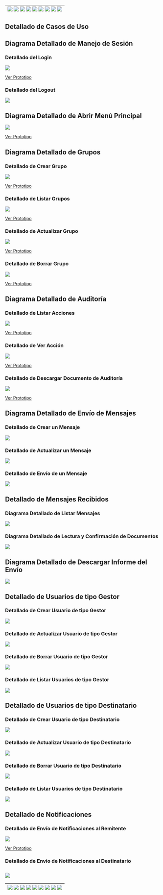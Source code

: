<div align=right>

| [![](https://img.shields.io/badge/-Inicio-FFF?style=flat&logo=Emlakjet&logoColor=black)](/README.md) [![](https://img.shields.io/badge/-Modelo_de_Dominio-FFF?style=flat&logo=LiveChat&logoColor=black)](/docs/modeloDeDominio/) [![](https://img.shields.io/badge/-Actores-FFF?style=flat&logo=openstreetmap&logoColor=black)](/docs/casosDeUso/actores/README.md/) [![](https://img.shields.io/badge/-Casos_De_Uso-FFF?style=flat&logo=openstreetmap&logoColor=black)](/docs/casosDeUso/diagramaCasosDeUso/README.md/) [![](https://img.shields.io/badge/-Detallado_Casos_De_Uso-FFF?style=flat&logo=openstreetmap&logoColor=black)](/docs/casosDeUso/detalladoCasosDeUso/README.md) [![](https://img.shields.io/badge/-Diagrama_De_Contexto-FFF?style=flat&logo=openstreetmap&logoColor=black)](/docs/casosDeUso/diagramaDeContexto/README.md) [![](https://img.shields.io/badge/-Prototipos-FFF?style=flat&logo=openstreetmap&logoColor=black)](/docs/casosDeUso/prototipos/README.md) [![](https://img.shields.io/badge/-Sesiones_de_Requisitado-FFF?style=flat&logo=Proton&logoColor=black)](/docs/sesiones/) [![](https://img.shields.io/badge/-Recursos_Adicionales-FFF?style=flat&logo=Proton&logoColor=black)](/docs/recursos/) |
| ----------------------------------------------------------------------------------------------------------------------------------------------------------------------------------------------------------------------------------------------------------------------------------------------------------------------------------------------------------------------------------------------------------------------------------------------------------------------------------------------------------------------------------------------------------------------------------------------------------------------------------------------------------------------------------------------------------------------------------------------------------------------------------------------------------------------------------------------------------------------------------------------------------------------------------------------------------------------------------------------------------------------------------------------------------------------------------------------------------------------------------------------------------------------------------------------------------------------------------------: |

</div>

## Detallado de Casos de Uso

## Diagrama Detallado de Manejo de Sesión

<a name="DetalladoLogin"></a>

### Detallado del Login

![](./detalladoManejoSesion/detalladoLogin.svg)

[Ver Prototipo](../prototipos/README.md/#PrototipoLogin)

<a name="DetalladoLogout"></a>

### Detallado del Logout

![](./detalladoManejoSesion/detalladoLogout.svg)

<a name="DetalladoMenuPrincipal"></a>

## Diagrama Detallado de Abrir Menú Principal

![](./detalladoAbrirMenuPrincipal/detalladoAbrirMenuPrincipal.svg)

[Ver Prototipo](../prototipos/README.md/#PrototipoMenuPrincipal)

## Diagrama Detallado de Grupos

<a name="DetalladoCrearGrupo"></a>

### Detallado de Crear Grupo

![](./detalladoGrupos/detalladoCrearGrupos.svg)

[Ver Prototipo](../prototipos/README.md/#PrototipoCrearGrupo)

<a name="DetalladoListarGrupo"></a>

### Detallado de Listar Grupos

![](./detalladoGrupos/detalladoListarGrupos.svg)

[Ver Prototipo](../prototipos/README.md/#PrototipoListarGrupos)

<a name="DetalladoActualizarGrupo"></a>

### Detallado de Actualizar Grupo

![](./detalladoGrupos/detalladoActualizarGrupos.svg)

[Ver Prototipo](../prototipos/README.md/#PrototipoActualizarGrupo)

<a name="DetalladoBorrarGrupo"></a>

### Detallado de Borrar Grupo

![](./detalladoGrupos/detalladoBorrarGrupos.svg)

[Ver Prototipo](../prototipos/README.md/#PrototipoBorrarGrupo)

## Diagrama Detallado de Auditoría

<a name="DetalladoListarAcciones"></a>

### Detallado de Listar Acciones

![](./detalladoAuditoria/detalladoListarAcciones.svg)

[Ver Prototipo](../prototipos/README.md/#PrototipoListarAcciones)

<a name="DetalladoVerAccion"></a>

### Detallado de Ver Acción

![](./detalladoAuditoria/detalladoVerAccion.svg)

[Ver Prototipo](../prototipos/README.md/#PrototipoAcciones)

<a name="DetalladoDescargarAuditoria"></a>

### Detallado de Descargar Documento de Auditoría

![](./detalladoAuditoria/detalladoDescargarDocumento.svg)

[Ver Prototipo](../prototipos/README.md/#PrototipoDescargarAuditoria)

## Diagrama Detallado de Envío de Mensajes

<a name="DetalladoCrearMensaje"></a>

### Detallado de Crear un Mensaje

![](./detalladoEnvioMensajes/detalladoCreacionMensaje.svg)

<a name="DetalladoActualizarMensaje"></a>

### Detallado de Actualizar un Mensaje

![](./detalladoEnvioMensajes/detalladoActualizarMensaje.svg)

<a name="DetalladoEnviarMensaje"></a>

### Detallado de Envío de un Mensaje

![](./detalladoEnvioMensajes/detalladoEnvioMensaje.svg)

## Detallado de Mensajes Recibidos

<a name="DetalladoListarMensajes"></a>

### Diagrama Detallado de Listar Mensajes

![](./detalladoVisualizacionConfirmacion/detalladoListarMensajes.svg)

<a name="DetalladoListarMensajes"></a>

### Diagrama Detallado de Lectura y Confirmación de Documentos

![](./detalladoVisualizacionConfirmacion/detalladoVisualizacionConfirmacion.svg)

<a name="DetalladoDescargarInforme"></a>

## Diagrama Detallado de Descargar Informe del Envío

![](./detalladoDescargarInformeEnvio/detalladoDescargarInforme.svg)

## Detallado de Usuarios de tipo Gestor

<a name="DetalladoCrearUsuarioGestor"></a>

### Detallado de Crear Usuario de tipo Gestor

![](./detalladoUsuarios/detalladoCrearUsuarioGestor.svg)

<a name="DetalladoActualizarUsuarioGestor"></a>

### Detallado de Actualizar Usuario de tipo Gestor

![](./detalladoUsuarios/detalladoActualizarUsuarioGestor.svg)

<a name="DetalladoBorrarUsuarioGestor"></a>

### Detallado de Borrar Usuario de tipo Gestor

![](./detalladoUsuarios/detalladoBorrarUsuarioGestor.svg)

<a name="DetalladoListarUsuarioGestor"></a>

### Detallado de Listar Usuarios de tipo Gestor

![](./detalladoUsuarios/detalladoListarUsuarioGestor.svg)

## Detallado de Usuarios de tipo Destinatario

<a name="DetalladoCrearUsuarioDestinatario"></a>

### Detallado de Crear Usuario de tipo Destinatario

![](./detalladoUsuarios/detalladoCrearUsuarioDestinatario.svg)

<a name="DetalladoActualizarUsuarioDestinatario"></a>

### Detallado de Actualizar Usuario de tipo Destinatario

![](./detalladoUsuarios/detalladoActualizarUsuarioDestinatario.svg)

<a name="DetalladoBorrarUsuarioDestinatario"></a>

### Detallado de Borrar Usuario de tipo Destinatario

![](./detalladoUsuarios/detalladoBorrarUsuarioDestinatario.svg)

<a name="DetalladoListarUsuarioDestinatario"></a>

### Detallado de Listar Usuarios de tipo Destinatario

![](./detalladoUsuarios/detalladoListarUsuarioDestinatario.svg)

<a name="DetalladoNotificaciones"></a>

## Detallado de Notificaciones

### Detallado de Envío de Notificaciones al Remitente

![](./detalladoNotificaciones/detalladoEnvioNotificacionesRemitente.svg)

[Ver Prototipo](../prototipos/README.md/#PrototipoListarNotificaciones)

### Detallado de Envío de Notificaciones al Destinatario

## ![](./detalladoNotificaciones/detalladoEnvioNotificacionesDestinatario.svg)

| [![](https://img.shields.io/badge/-Inicio-FFF?style=flat&logo=Emlakjet&logoColor=black)](/README.md) [![](https://img.shields.io/badge/-Modelo_de_Dominio-FFF?style=flat&logo=LiveChat&logoColor=black)](/docs/modeloDeDominio/) [![](https://img.shields.io/badge/-Actores-FFF?style=flat&logo=openstreetmap&logoColor=black)](/docs/casosDeUso/actores/README.md/) [![](https://img.shields.io/badge/-Casos_De_Uso-FFF?style=flat&logo=openstreetmap&logoColor=black)](/docs/casosDeUso/diagramaCasosDeUso/README.md/) [![](https://img.shields.io/badge/-Detallado_Casos_De_Uso-FFF?style=flat&logo=openstreetmap&logoColor=black)](/docs/casosDeUso/detalladoCasosDeUso/README.md) [![](https://img.shields.io/badge/-Diagrama_De_Contexto-FFF?style=flat&logo=openstreetmap&logoColor=black)](/docs/casosDeUso/diagramaDeContexto/README.md) [![](https://img.shields.io/badge/-Prototipos-FFF?style=flat&logo=openstreetmap&logoColor=black)](/docs/casosDeUso/prototipos/README.md) [![](https://img.shields.io/badge/-Sesiones_de_Requisitado-FFF?style=flat&logo=Proton&logoColor=black)](/docs/sesiones/) [![](https://img.shields.io/badge/-Recursos_Adicionales-FFF?style=flat&logo=Proton&logoColor=black)](/docs/recursos/) |
| ----------------------------------------------------------------------------------------------------------------------------------------------------------------------------------------------------------------------------------------------------------------------------------------------------------------------------------------------------------------------------------------------------------------------------------------------------------------------------------------------------------------------------------------------------------------------------------------------------------------------------------------------------------------------------------------------------------------------------------------------------------------------------------------------------------------------------------------------------------------------------------------------------------------------------------------------------------------------------------------------------------------------------------------------------------------------------------------------------------------------------------------------------------------------------------------------------------------------------------------: |
